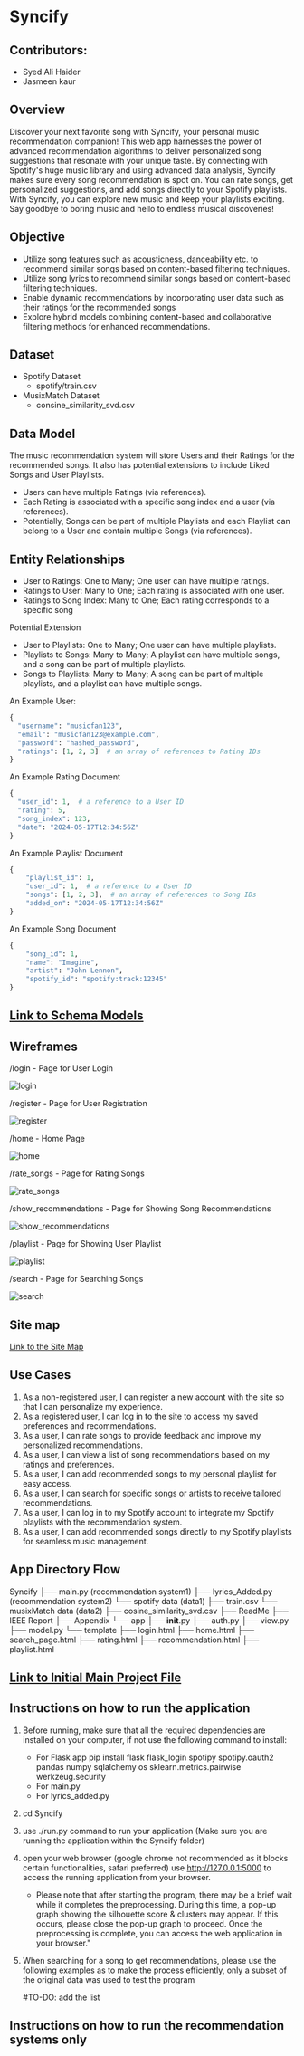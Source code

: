 
# Syncify

## Contributors:

* Syed Ali Haider
* Jasmeen kaur

## Overview

Discover your next favorite song with Syncify, your personal music recommendation companion! This web app harnesses the power of advanced recommendation algorithms to deliver personalized song suggestions that resonate with your unique taste. By connecting with Spotify's huge music library and using advanced data analysis, Syncify makes sure every song recommendation is spot on. You can rate songs, get personalized suggestions, and add songs directly to your Spotify playlists. With Syncify, you can explore new music and keep your playlists exciting. Say goodbye to boring music and hello to endless musical discoveries!

## Objective

* Utilize song features such as acousticness, danceability etc. to recommend similar songs based on content-based filtering techniques.
* Utilize song lyrics to recommend similar songs based on content-based filtering techniques.
* Enable dynamic recommendations by incorporating user data such as their ratings for the recommended songs
* Explore hybrid models combining content-based and collaborative filtering methods for enhanced recommendations.

## Dataset

* Spotify Dataset
    - spotify/train.csv
* MusixMatch Dataset
    - consine_similarity_svd.csv


## Data Model

The music recommendation system will store Users and their Ratings for the recommended songs. It also has potential extensions to include Liked Songs and User Playlists.

* Users can have multiple Ratings (via references).
* Each Rating is associated with a specific song index and a user (via references).
* Potentially, Songs can be part of multiple Playlists and each Playlist can belong to a User and contain multiple Songs (via references).

## Entity Relationships

* User to Ratings: One to Many; One user can have multiple ratings.
* Ratings to User: Many to One; Each rating is associated with one user.
* Ratings to Song Index: Many to One; Each rating corresponds to a specific song 

Potential Extension
* User to Playlists: One to Many; One user can have multiple playlists.
* Playlists to Songs: Many to Many; A playlist can have multiple songs, and a song can be part of multiple playlists.
* Songs to Playlists: Many to Many; A song can be part of multiple playlists, and a playlist can have multiple songs.


An Example User:

```python
{
  "username": "musicfan123",
  "email": "musicfan123@example.com",
  "password": "hashed_password",
  "ratings": [1, 2, 3]  # an array of references to Rating IDs
}
```

An Example Rating Document

```python
{
  "user_id": 1,  # a reference to a User ID
  "rating": 5,
  "song_index": 123,
  "date": "2024-05-17T12:34:56Z"
}
```

An Example Playlist Document

```python
{
    "playlist_id": 1,
    "user_id": 1,  # a reference to a User ID
    "songs": [1, 2, 3],  # an array of references to Song IDs
    "added_on": "2024-05-17T12:34:56Z"
}
```

An Example Song Document

```python
{
    "song_id": 1,
    "name": "Imagine",
    "artist": "John Lennon",
    "spotify_id": "spotify:track:12345"
}
```

## [Link to Schema Models](models.py) 


## Wireframes

/login - Page for User Login

![login](documentation/login.png)

/register - Page for User Registration

![register](documentation/register.png)

/home - Home Page

![home](documentation/home.png)

/rate_songs - Page for Rating Songs

![rate_songs](documentation/rate_songs.png)

/show_recommendations - Page for Showing Song Recommendations

![show_recommendations](documentation/show_recommendations.png)

/playlist - Page for Showing User Playlist

![playlist](documentation/playlist.png)

/search - Page for Searching Songs

![search](documentation/search.png)

## Site map

[Link to the Site Map](documentation/Syncify's-Site-Map.png) 


## Use Cases

1. As a non-registered user, I can register a new account with the site so that I can personalize my experience.
2. As a registered user, I can log in to the site to access my saved preferences and recommendations.
3. As a user, I can rate songs to provide feedback and improve my personalized recommendations.
4. As a user, I can view a list of song recommendations based on my ratings and preferences.
5. As a user, I can add recommended songs to my personal playlist for easy access.
6. As a user, I can search for specific songs or artists to receive tailored recommendations.
7. As a user, I can log in to my Spotify account to integrate my Spotify playlists with the recommendation system.
8. As a user, I can add recommended songs directly to my Spotify playlists for seamless music management.

## App Directory Flow

Syncify
├── main.py (recommendation system1)
├── lyrics_Added.py (recommendation system2)
└── spotify data (data1)
├── train.csv
└── musixMatch data (data2)
├── cosine_similarity_svd.csv 
├── ReadMe
├── IEEE Report
├── Appendix
└── app
├── __init__.py
    ├── auth.py
    ├── view.py
    ├── model.py
    └── template
        ├── login.html
        ├── home.html
        ├── search_page.html
        ├── rating.html
        ├── recommendation.html
        ├── playlist.html

## [Link to Initial Main Project File](app) 


## Instructions on how to run the application

1. Before running, make sure that all the required dependencies are installed on your computer, if not use the following command to install:
    * For Flask app
        pip install flask flask_login spotipy spotipy.oauth2 pandas numpy sqlalchemy os sklearn.metrics.pairwise werkzeug.security
    * For main.py
    * For lyrics_added.py
    
2. cd Syncify 
3. use ./run.py command to run your application (Make sure you are running the application within the Syncify folder)
4. open your web browser (google chrome not recommended as it blocks certain functionalities, safari preferred)
    use http://127.0.0.1:5000 to access the running application from your browser.
    
    * Please note that after starting the program, there may be a brief wait while it completes the preprocessing. During this time, a pop-up graph showing the silhouette score & clusters may appear. If this occurs, please close the pop-up graph to proceed. Once the preprocessing is complete, you can access the web application in your browser."
    
5. When searching for a song to get recommendations, please use the following examples as to make the process efficiently, only a subset of the original data was used to test the program

    #TO-DO: add the list
    
    
## Instructions on how to run the recommendation systems only
 
